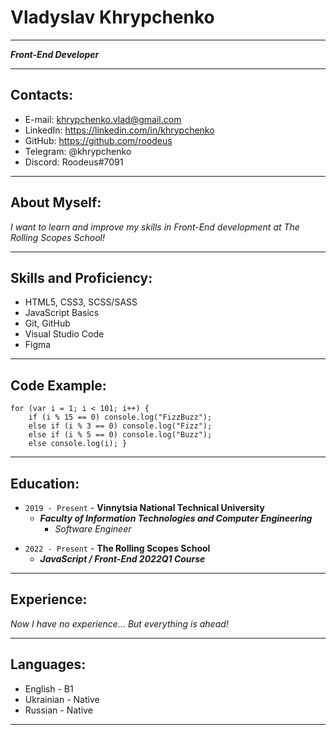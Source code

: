 # Vladyslav Khrypchenko
***
___Front-End Developer___

***
## Contacts:
- E-mail: khrypchenko.vlad@gmail.com
- LinkedIn: https://linkedin.com/in/khrypchenko
- GitHub: https://github.com/roodeus
- Telegram: @khrypchenko
- Discord: Roodeus#7091

***
## About Myself:
_I want to learn and improve my skills in Front-End development at The Rolling Scopes School!_

***
## Skills and Proficiency:
- HTML5, CSS3, SCSS/SASS
- JavaScript Basics
- Git, GitHub
- Visual Studio Code 
- Figma

***
## Code Example:
```
for (var i = 1; i < 101; i++) { 
	if (i % 15 == 0) console.log("FizzBuzz"); 
	else if (i % 3 == 0) console.log("Fizz"); 
	else if (i % 5 == 0) console.log("Buzz"); 
	else console.log(i); }
```

***
## Education:
* `2019 - Present` - __Vinnytsia National Technical University__
	+ ___Faculty of Information Technologies and Computer Engineering___
		- _Software Engineer_
- `2022 - Present` - __The Rolling Scopes School__
	+ ___JavaScript / Front-End 2022Q1 Course___ 

***
## Experience:
_Now I have no experience... But everything is ahead!_

***
## Languages:
-   English - B1
-   Ukrainian - Native
-   Russian - Native

***
